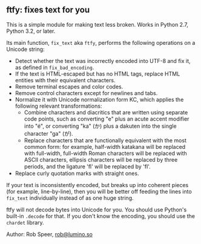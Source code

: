 ## ftfy: fixes text for you

This is a simple module for making text less broken. Works in Python 2.7, 
Python 3.2, or later.

Its main function, `fix_text` aka `ftfy`, performs the following operations on
a Unicode string:

* Detect whether the text was incorrectly encoded into UTF-8 and fix it,
  as defined in `fix_bad_encoding`.
* If the text is HTML-escaped but has no HTML tags, replace HTML entities
  with their equivalent characters.
* Remove terminal escapes and color codes.
* Remove control characters except for newlines and tabs.
* Normalize it with Unicode normalization form KC, which applies the
  following relevant transformations:
  * Combine characters and diacritics that are written using separate
    code points, such as converting "e" plus an acute accent modifier
    into "é", or converting "ka" (か) plus a dakuten into the
    single character "ga" (が).
  * Replace characters that are functionally equivalent with the most
    common form: for example, half-width katakana will be replaced with
    full-width, full-width Roman characters will be replaced with
    ASCII characters, ellipsis characters will be replaced by three
    periods, and the ligature 'ﬂ' will be replaced by 'fl'.
* Replace curly quotation marks with straight ones.

If your text is inconsistently encoded, but breaks up into coherent pieces (for
example, line-by-line), then you will be better off feeding the lines into
`fix_text` individually instead of as one huge string.

ftfy will not decode bytes into Unicode for you. You should use Python's
built-in `.decode` for that. If you don't know the encoding, you should use the
`chardet` library.

Author: Rob Speer, rob@lumino.so

